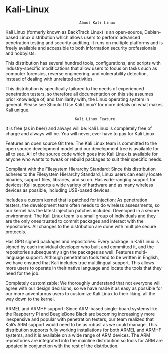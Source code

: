 # Kali-Linux
                                     About Kali Linux
                                     
Kali Linux (formerly known as BackTrack Linux) is an open-source, Debian-based Linux distribution which allows users to perform advanced penetration testing and security auditing. It runs on multiple platforms and is freely available and accessible to both information security professionals and hobbyists.

This distribution has several hundred tools, configurations, and scripts with industry-specific modifications that allow users to focus on tasks such as computer forensics, reverse engineering, and vulnerability detection, instead of dealing with unrelated activities.

This distribution is specifically tailored to the needs of experienced penetration testers, so therefore all documentation on this site assumes prior knowledge of, and familiarity with, the Linux operating system in general. Please see Should I Use Kali Linux? for more details on what makes Kali unique.

                                   Kali Linux Feature

It is free (as in beer) and always will be: Kali Linux is completely free of charge and always will be. You will never, ever have to pay for Kali Linux.

Features an open source Git tree: The Kali Linux team is committed to the open source development model and our development tree is available for all to see. All of the source code which goes into Kali Linux is available for anyone who wants to tweak or rebuild packages to suit their specific needs.

Compliant with the Filesystem Hierarchy Standard: Since this distribution adheres to the Filesystem Hierarchy Standard, Linux users can easily locate binaries, support files, libraries, and so on.
Has wide-ranging support for devices: Kali supports a wide variety of hardware and as many wireless devices as possible, including USB-based devices.

Includes a custom kernel that is patched for injection: As penetration testers, the development team often needs to do wireless assessments, so our kernel has the latest injection patches included.
Developed in a secure environment: The Kali Linux team is a small group of individuals and they are the only ones trusted to commit packages and interact with the repositories. All changes to the distribution are done with multiple secure protocols.

Has GPG signed packages and repositories: Every package in Kali Linux is signed by each individual developer who built and committed it, and the repositories subsequently sign the packages as well.
Features multi-language support: Although penetration tools tend to be written in English, we have ensured that Kali includes true multilingual support. This allows more users to operate in their native language and locate the tools that they need for the job.

Completely customizable: We thoroughly understand that not everyone will agree with our design decisions, so we have made it as easy as possible for our more adventurous users to customize Kali Linux to their liking, all the way down to the kernel.

ARMEL and ARMHF support: Since ARM-based single-board systems like the Raspberry Pi and BeagleBone Black are becoming increasingly more inexpensive and popular with penetration testers, our team realized that Kali’s ARM support would need to be as robust as we could manage. This distribution supports fully working installations for both ARMEL and ARMHF systems, and it is available on a wide range of ARM devices. The ARM repositories are integrated into the mainline distribution so tools for ARM are updated in conjunction with the rest of the distribution.

                                   
